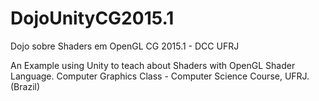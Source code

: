 # DojoUnityCG2015.1
Dojo sobre Shaders em OpenGL CG 2015.1 - DCC UFRJ

An Example using Unity to teach about Shaders with OpenGL Shader Language.
Computer Graphics Class - Computer Science Course, UFRJ. (Brazil)
